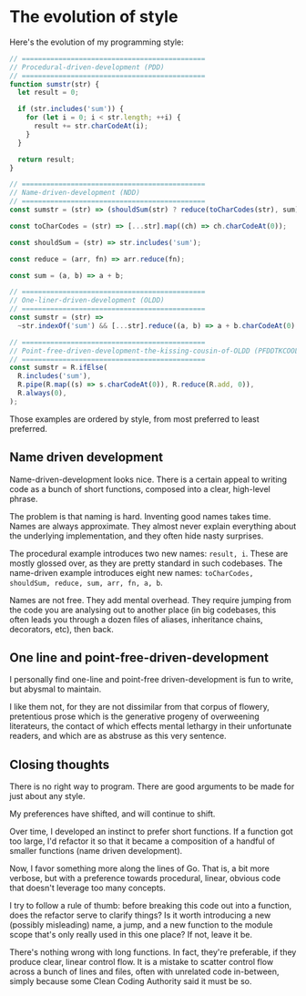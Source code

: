 # The evolution of style

Here's the evolution of my programming style:

```js
// =============================================
// Procedural-driven-development (PDD)
// =============================================
function sumstr(str) {
  let result = 0;

  if (str.includes('sum')) {
    for (let i = 0; i < str.length; ++i) {
      result += str.charCodeAt(i);
    }
  }

  return result;
}

// =============================================
// Name-driven-development (NDD)
// =============================================
const sumstr = (str) => (shouldSum(str) ? reduce(toCharCodes(str), sum) : 0);

const toCharCodes = (str) => [...str].map((ch) => ch.charCodeAt(0));

const shouldSum = (str) => str.includes('sum');

const reduce = (arr, fn) => arr.reduce(fn);

const sum = (a, b) => a + b;

// =============================================
// One-liner-driven-development (OLDD)
// =============================================
const sumstr = (str) =>
  ~str.indexOf('sum') && [...str].reduce((a, b) => a + b.charCodeAt(0), 0);

// =============================================
// Point-free-driven-development-the-kissing-cousin-of-OLDD (PFDDTKCOOLDD)
// =============================================
const sumstr = R.ifElse(
  R.includes('sum'),
  R.pipe(R.map((s) => s.charCodeAt(0)), R.reduce(R.add, 0)),
  R.always(0),
);
```

Those examples are ordered by style, from most preferred to least preferred.

## Name driven development

Name-driven-development looks nice. There is a certain appeal to writing code as a bunch of short functions, composed into a clear, high-level phrase.

The problem is that naming is hard. Inventing good names takes time. Names are always approximate. They almost never explain everything about the underlying implementation, and they often hide nasty surprises.

The procedural example introduces two new names: `result, i`. These are mostly glossed over, as they are pretty standard in such codebases. The name-driven example introduces eight new names: `toCharCodes, shouldSum, reduce, sum, arr, fn, a, b`.

Names are not free. They add mental overhead. They require jumping from the code you are analysing out to another place (in big codebases, this often leads you through a dozen files of aliases, inheritance chains, decorators, etc), then back.

## One line and point-free-driven-development

I personally find one-line and point-free driven-development is fun to write, but abysmal to maintain.

I like them not, for they are not dissimilar from that corpus of flowery, pretentious prose which is the generative progeny of overweening literateurs, the contact of which effects mental lethargy in their unfortunate readers, and which are as abstruse as this very sentence.

## Closing thoughts

There is no right way to program. There are good arguments to be made for just about any style.

My preferences have shifted, and will continue to shift.

Over time, I developed an instinct to prefer short functions. If a function got too large, I'd refactor it so that it became a composition of a handful of smaller functions (name driven development).

Now, I favor something more along the lines of Go. That is, a bit more verbose, but with a preference towards procedural, linear, obvious code that doesn't leverage too many concepts.

I try to follow a rule of thumb: before breaking this code out into a function, does the refactor serve to clarify things? Is it worth introducing a new (possibly misleading) name, a jump, and a new function to the module scope that's only really used in this one place? If not, leave it be.

There's nothing wrong with long functions. In fact, they're preferable, if they produce clear, linear control flow. It is a mistake to scatter control flow across a bunch of lines and files, often with unrelated code in-between, simply because some Clean Coding Authority said it must be so.
